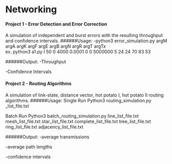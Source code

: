 # Networking
#### Project 1 - Error Detection and Error Correction
A simulation of independent and burst errors with the resulting throughput and confidence intervals.
######Usage: 
  -python3 error_simulation.py argM argA argK argF argE argB argN argR argT argTx  
	ex. python3 a1.py I 50 0 4000 0.0001 0 0 5000000 5 24 24 70 83 53

######Output:
  -Throughput
  
  -Confidence Intervals

#### Project 2 - Routing Algorithms
A simulation of link-state, distance vector, hot potato I, hot potato II routing algorithms. 
######Usage: 
Single Run
	Python3 routing_simulation.py _list_file.txt
	
Batch Run
	Python3 batch_routing_simulation.py line_list_file.txt mesh_list_file.txt star_list_file.txt complete_list_file.txt tree_list_file.txt ring_list_file.txt adjacency_list_file.txt

######Output:
  -average transmissions
  
  -average path lengths
  
  -confidence intervals
